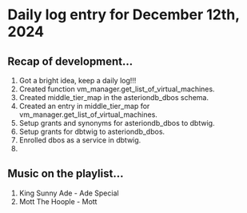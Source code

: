 # Daily log entry for December 12th, 2024 #

## Recap of development... ##
1. Got a bright idea, keep a daily log!!!  
1. Created function vm_manager.get_list_of_virtual_machines.  
1. Created middle_tier_map in the asteriondb_dbos schema.  
1. Created an entry in middle_tier_map for vm_manager.get_list_of_virtual_machines.  
1. Setup grants and synonyms for asteriondb_dbos to dbtwig.  
1. Setup grants for dbtwig to asteriondb_dbos.  
1. Enrolled dbos as a service in dbtwig.  
1. 

## Music on the playlist... ##
1. King Sunny Ade - Ade Special  
1. Mott The Hoople - Mott  

